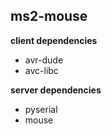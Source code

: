## ms2-mouse

**client dependencies**

- avr-dude
- avc-libc

**server dependencies**

- pyserial
- mouse
